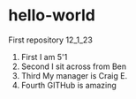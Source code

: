 # hello-world
First repository 12_1_23
<ol>
  <li>First I am 5'1</li>
  <li>Second I sit across from Ben</li>
  <li>Third My manager is Craig E.</li>
  <li>Fourth GITHub is amazing</li>
</ol>
